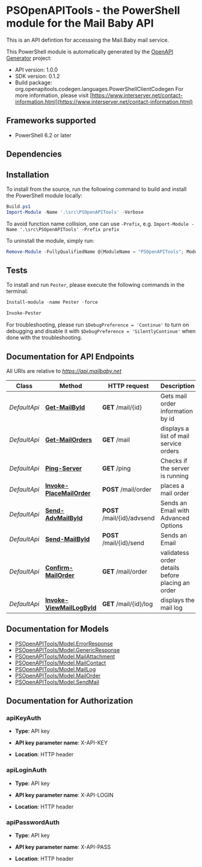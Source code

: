 # PSOpenAPITools - the PowerShell module for the Mail Baby API

This is an API defintion for accesssing the Mail.Baby mail service.

This PowerShell module is automatically generated by the [OpenAPI Generator](https://openapi-generator.tech) project:

- API version: 1.0.0
- SDK version: 0.1.2
- Build package: org.openapitools.codegen.languages.PowerShellClientCodegen
    For more information, please visit [https://www.interserver.net/contact-information.html](https://www.interserver.net/contact-information.html)

<a name="frameworks-supported"></a>
## Frameworks supported
- PowerShell 6.2 or later

<a name="dependencies"></a>
## Dependencies

<a name="installation"></a>
## Installation


To install from the source, run the following command to build and install the PowerShell module locally:
```powershell
Build.ps1
Import-Module -Name '.\src\PSOpenAPITools' -Verbose
```

To avoid function name collision, one can use `-Prefix`, e.g. `Import-Module -Name '.\src\PSOpenAPITools' -Prefix prefix`

To uninstall the module, simply run:
```powershell
Remove-Module -FullyQualifiedName @{ModuleName = "PSOpenAPITools"; ModuleVersion = "0.1.2"}
```

<a name="tests"></a>
## Tests

To install and run `Pester`, please execute the following commands in the terminal:

```powershell
Install-module -name Pester -force

Invoke-Pester
```

For troubleshooting, please run `$DebugPreference = 'Continue'` to turn on debugging and disable it with `$DebugPreference = 'SilentlyContinue'` when done with the troubleshooting.

## Documentation for API Endpoints

All URIs are relative to *https://api.mailbaby.net*

Class | Method | HTTP request | Description
------------ | ------------- | ------------- | -------------
*DefaultApi* | [**Get-MailById**](docs/DefaultApi.md#Get-MailById) | **GET** /mail/{id} | Gets mail order information by id
*DefaultApi* | [**Get-MailOrders**](docs/DefaultApi.md#Get-MailOrders) | **GET** /mail | displays a list of mail service orders
*DefaultApi* | [**Ping-Server**](docs/DefaultApi.md#Ping-Server) | **GET** /ping | Checks if the server is running
*DefaultApi* | [**Invoke-PlaceMailOrder**](docs/DefaultApi.md#Invoke-PlaceMailOrder) | **POST** /mail/order | places a mail order
*DefaultApi* | [**Send-AdvMailById**](docs/DefaultApi.md#Send-AdvMailById) | **POST** /mail/{id}/advsend | Sends an Email with Advanced Options
*DefaultApi* | [**Send-MailById**](docs/DefaultApi.md#Send-MailById) | **POST** /mail/{id}/send | Sends an Email
*DefaultApi* | [**Confirm-MailOrder**](docs/DefaultApi.md#Confirm-MailOrder) | **GET** /mail/order | validatess order details before placing an order
*DefaultApi* | [**Invoke-ViewMailLogById**](docs/DefaultApi.md#Invoke-ViewMailLogById) | **GET** /mail/{id}/log | displays the mail log


## Documentation for Models

 - [PSOpenAPITools/Model.ErrorResponse](docs/ErrorResponse.md)
 - [PSOpenAPITools/Model.GenericResponse](docs/GenericResponse.md)
 - [PSOpenAPITools/Model.MailAttachment](docs/MailAttachment.md)
 - [PSOpenAPITools/Model.MailContact](docs/MailContact.md)
 - [PSOpenAPITools/Model.MailLog](docs/MailLog.md)
 - [PSOpenAPITools/Model.MailOrder](docs/MailOrder.md)
 - [PSOpenAPITools/Model.SendMail](docs/SendMail.md)


## Documentation for Authorization


### apiKeyAuth

- **Type**: API key

- **API key parameter name**: X-API-KEY
- **Location**: HTTP header


### apiLoginAuth

- **Type**: API key

- **API key parameter name**: X-API-LOGIN
- **Location**: HTTP header


### apiPasswordAuth

- **Type**: API key

- **API key parameter name**: X-API-PASS
- **Location**: HTTP header

